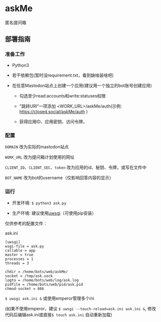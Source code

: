 # askMe
匿名提问箱

## 部署指南

### 准备工作

+ Python3

+ 若干依赖包(暂时没requirement.txt，看到缺啥装啥吧)

+ 在任意Mastodon站点上创建一个应用(建议用一个独立的bot账号创建应用)
  
  + 勾选至少read:accounts和write:statuses权限

  + "跳转URI"一项添加 \<WORK\_URL\>/askMe/auth(示例: https://closed.social/askMe/auth )

  + 获得应用ID、应用密钥、访问令牌，

### 配置

`DOMAIN` 改为实际的mastodon站点

`WORK_URL` 改为提问箱计划使用的网址

`CLIENT_ID`、`CLIENT_SEC`、`token` 改为应用的id、秘钥、令牌，或写在文件中

`BOT_NAME` 改为bot的username（仅影响回答内容的显示）

### 运行

+ 开发环境: `$ python3 ask.py`

+ 生产环境: 建议使用[uwsgi](https://flask.palletsprojects.com/en/2.0.x/deploying/uwsgi/)（可使用pip安装）

仅供参考的配置文件：

ask.ini

```
[uwsgi]
wsgi-file = ask.py
callable = app
master = true
processes = 1
threads = 3

chdir = /home/bots/web/askMe/
socket = /tmp/ask.sock
logto = /home/bots/web/log/ask.log
pidfile = /home/bots/web/pid/ask.pid
chmod-socket = 666
```

`$ uwsgi ask.ini &` 或使用emperor管理多个ini

(如果不使用emperor，建议 `$ uwsgi --touch-reload=ask.ini ask.ini &`, 修改代码后编辑ask.ini或直接`$ touch ask.ini` 自动重新加载)
